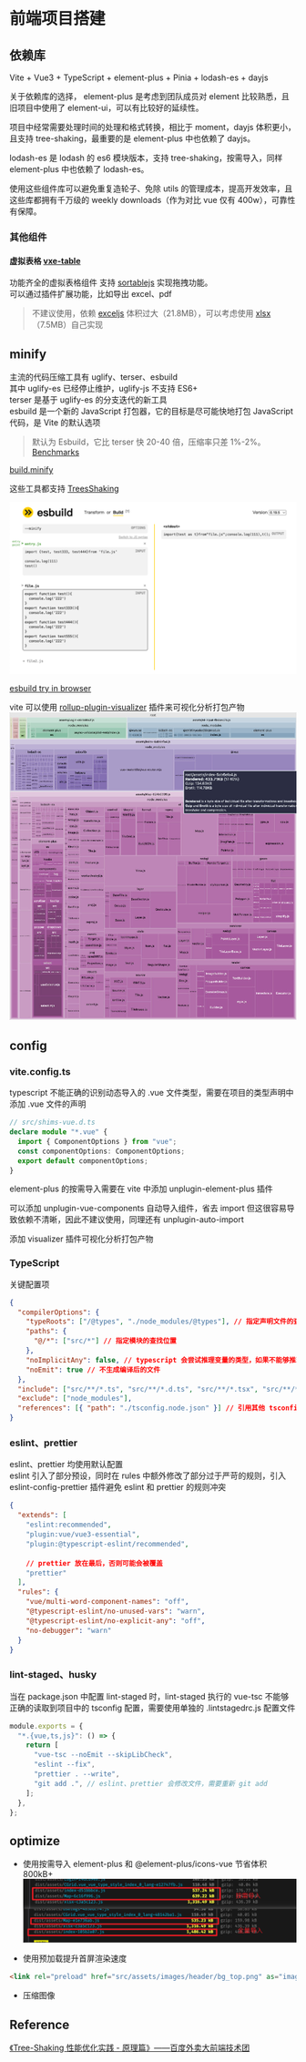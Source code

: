 # 前端项目搭建

## 依赖库

Vite + Vue3 + TypeScript + element-plus + Pinia + lodash-es + dayjs

关于依赖库的选择， element-plus 是考虑到团队成员对 element 比较熟悉，且旧项目中使用了 element-ui，可以有比较好的延续性。

项目中经常需要处理时间的处理和格式转换，相比于 moment，dayjs 体积更小，且支持 tree-shaking，最重要的是 element-plus 中也依赖了 dayjs。

lodash-es 是 lodash 的 es6 模块版本，支持 tree-shaking，按需导入，同样 element-plus 中也依赖了 lodash-es。

使用这些组件库可以避免重复造轮子、免除 utils 的管理成本，提高开发效率，且这些库都拥有千万级的 weekly downloads（作为对比 vue 仅有 400w），可靠性有保障。

### 其他组件

#### 虚拟表格 [vxe-table](https://www.npmjs.com/package/vxe-table)

功能齐全的虚拟表格组件
支持 [sortablejs](https://www.npmjs.com/package/sortablejs) 实现拖拽功能。  
可以通过插件扩展功能，比如导出 excel、pdf

> 不建议使用，依赖 [exceljs](https://www.npmjs.com/package/exceljs) 体积过大（21.8MB），可以考虑使用 [xlsx](https://www.npmjs.com/package/xlsx)（7.5MB）自己实现

## minify

主流的代码压缩工具有 uglify、terser、esbuild  
其中 uglify-es 已经停止维护，uglify-js 不支持 ES6+  
terser 是基于 uglify-es 的分支迭代的新工具  
esbuild 是一个新的 JavaScript 打包器，它的目标是尽可能快地打包 JavaScript 代码，是 Vite 的默认选项

> 默认为 Esbuild，它比 terser 快 20-40 倍，压缩率只差 1%-2%。[Benchmarks](https://github.com/privatenumber/minification-benchmarks)

[build.minify](https://cn.vitejs.dev/config/build-options.html#build-minify)

这些工具都支持 [TreesShaking](https://developer.mozilla.org/zh-CN/docs/Glossary/Tree_shaking)

![esbuild demo](image.png)

[esbuild try in browser](https://esbuild.github.io/try/)

vite 可以使用 [rollup-plugin-visualizer](https://www.npmjs.com/package/rollup-plugin-visualizer) 插件来可视化分析打包产物
![Alt text](image-1.jpg)

## config

### vite.config.ts

typescript 不能正确的识别动态导入的 .vue 文件类型，需要在项目的类型声明中添加 .vue 文件的声明

```ts
// src/shims-vue.d.ts
declare module "*.vue" {
  import { ComponentOptions } from "vue";
  const componentOptions: ComponentOptions;
  export default componentOptions;
}
```

element-plus 的按需导入需要在 vite 中添加 unplugin-element-plus 插件

可以添加 unplugin-vue-components 自动导入组件，省去 import 但这很容易导致依赖不清晰，因此不建议使用，同理还有 unplugin-auto-import

添加 visualizer 插件可视化分析打包产物

### TypeScript

关键配置项

```json
{
  "compilerOptions": {
    "typeRoots": ["/@types", "./node_modules/@types"], // 指定声明文件的查找位置
    "paths": {
      "@/*": ["src/*"] // 指定模块的查找位置
    },
    "noImplicitAny": false, // typescript 会尝试推理变量的类型，如果不能够推理出来则会降隐式级为 any 类型，这个配置项可以禁止隐式的 any 类型，配置为 true 时，降级为 any 时会报错
    "noEmit": true // 不生成编译后的文件
  },
  "include": ["src/**/*.ts", "src/**/*.d.ts", "src/**/*.tsx", "src/**/*.vue"],
  "exclude": ["node_modules"],
  "references": [{ "path": "./tsconfig.node.json" }] // 引用其他 tsconfig.json
}
```

### eslint、prettier

eslint、prettier 均使用默认配置  
eslint 引入了部分预设，同时在 rules 中额外修改了部分过于严苛的规则，引入 eslint-config-prettier 插件避免 eslint 和 prettier 的规则冲突

```json
{
  "extends": [
    "eslint:recommended",
    "plugin:vue/vue3-essential",
    "plugin:@typescript-eslint/recommended",

    // prettier 放在最后，否则可能会被覆盖
    "prettier"
  ],
  "rules": {
    "vue/multi-word-component-names": "off",
    "@typescript-eslint/no-unused-vars": "warn",
    "@typescript-eslint/no-explicit-any": "off",
    "no-debugger": "warn"
  }
}
```

### lint-staged、husky

当在 package.json 中配置 lint-staged 时，lint-staged 执行的 vue-tsc 不能够正确的读取到项目中的 tsconfig 配置，需要使用单独的 .lintstagedrc.js 配置文件

```js
module.exports = {
  "*.{vue,ts,js}": () => {
    return [
      "vue-tsc --noEmit --skipLibCheck",
      "eslint --fix",
      "prettier . --write",
      "git add .", // eslint、prettier 会修改文件，需要重新 git add
    ];
  },
};
```

## optimize

- 使用按需导入 element-plus 和 @element-plus/icons-vue 节省体积 800kB+
  ![Alt text](image-2.png)

- 使用预加载提升首屏渲染速度

```html
<link rel="preload" href="src/assets/images/header/bg_top.png" as="image" />
```

- 压缩图像

## Reference

[《Tree-Shaking 性能优化实践 - 原理篇》——百度外卖大前端技术团](https://juejin.cn/post/6844903544756109319?from=search-suggest#heading-0)

